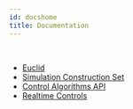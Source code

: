 ```yaml
---
id: docshome
title: Documentation
---
```

<br/>

- [Euclid](euclidhome.md)
- [Simulation Construction Set](https://ihmcrobotics.github.io/documentation/#SCS)
- [Control Algorithms API](https://ihmcrobotics.github.io/documentation/#Control%20Algorithms)
- [Realtime Controls](https://ihmcrobotics.github.io/documentation/40-Realtime-Controls/10-realtime-programming/10-realtime-programming/)